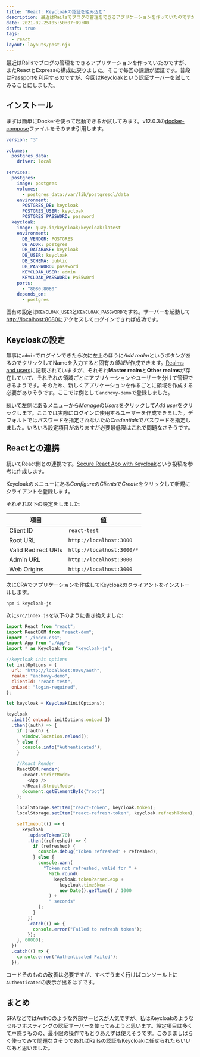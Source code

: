 ```yaml
---
title: "React: Keycloakの認証を組み込む"
description: 最近はRailsでブログの管理をできるアプリケーションを作っていたのですが、またReactとExpressの構成に戻りました。そこで毎回の課題が認証です。普段はPassportを利用するのですが、今回はKeycloakという認証サーバーを試してみることにしました。
date: 2021-02-25T05:50:07+09:00
draft: true
tags:
  - react
layout: layouts/post.njk
---
```


最近はRailsでブログの管理をできるアプリケーションを作っていたのですが、またReactとExpressの構成に戻りました。そこで毎回の課題が認証です。普段はPassportを利用するのですが、今回は[Keycloak][keycloak]という認証サーバーを試してみることにしました。

<!--more-->

## インストール

まずは簡単にDockerを使って起動できるか試してみます。v12.0.3の[docker-compose][docker-compose]ファイルをそのまま引用します。

```yaml
version: "3"

volumes:
  postgres_data:
    driver: local

services:
  postgres:
    image: postgres
    volumes:
      - postgres_data:/var/lib/postgresql/data
    environment:
      POSTGRES_DB: keycloak
      POSTGRES_USER: keycloak
      POSTGRES_PASSWORD: password
  keycloak:
    image: quay.io/keycloak/keycloak:latest
    environment:
      DB_VENDOR: POSTGRES
      DB_ADDR: postgres
      DB_DATABASE: keycloak
      DB_USER: keycloak
      DB_SCHEMA: public
      DB_PASSWORD: password
      KEYCLOAK_USER: admin
      KEYCLOAK_PASSWORD: Pa55w0rd
    ports:
      - "8080:8080"
    depends_on:
      - postgres
```

固有の設定は`KEYCLOAK_USER`と`KEYCLOAK_PASSWORD`ですね。サーバーを起動して[http://localhost:8080](http://localhost:8080)にアクセスしてログインできれば成功です。

## Keycloakの設定

無事に`admin`でログインできたら次に左上のほうに*Add realm*というボタンがあるのでクリックしてNameを入力すると固有の*領域*が作成できます。[Realms and users][realms-and-users]に記載されていますが、それぞれ**Master realm**と**Other realms**が存在していて、それぞれの領域ごとにアプリケーションやユーザーを分けて管理できるようです。そのため、新しくアプリケーションを作るごとに領域を作成する必要がありそうです。ここでは例として`anchovy-demo`で登録しました。

続いて左側にあるメニューから*Manage*の*Users*をクリックして*Add user*をクリックします。ここでは実際にログインに使用するユーザーを作成できました。デフォルトではパスワードを指定されないため*Credentials*でパスワードを指定しました。いろいろ設定項目がありますが必要最低限はこれで問題なさそうです。

## Reactとの連携

続いてReact側との連携です。[Secure React App with Keycloak][medium]という投稿を参考に作成します。

Keycloakのメニューにある*Configure*の*Clients*で*Create*をクリックして新規にクライアントを登録します。

それぞれ以下の設定をしました:

| 項目 | 値 |
|--|--|
| Client ID | `react-test` |
| Root URL | `http://localhost:3000` |
| Valid Redirect URIs | `http://localhost:3000/*` |
| Admin URL | `http://localhost:3000` |
| Web Origins | `http://localhost:3000` |

次にCRAでアプリケーションを作成してKeycloakのクライアントをインストールします。

    npm i keycloak-js

次に`src/index.js`を以下のように書き換えました:

```js
import React from "react";
import ReactDOM from "react-dom";
import "./index.css";
import App from "./App";
import * as Keycloak from "keycloak-js";

//keycloak init options
let initOptions = {
  url: "http://localhost:8080/auth",
  realm: "anchovy-demo",
  clientId: "react-test",
  onLoad: "login-required",
};

let keycloak = Keycloak(initOptions);

keycloak
  .init({ onLoad: initOptions.onLoad })
  .then((auth) => {
    if (!auth) {
      window.location.reload();
    } else {
      console.info("Authenticated");
    }

    //React Render
    ReactDOM.render(
      <React.StrictMode>
        <App />
      </React.StrictMode>,
      document.getElementById("root")
    );

    localStorage.setItem("react-token", keycloak.token);
    localStorage.setItem("react-refresh-token", keycloak.refreshToken);

    setTimeout(() => {
      keycloak
        .updateToken(70)
        .then((refreshed) => {
          if (refreshed) {
            console.debug("Token refreshed" + refreshed);
          } else {
            console.warn(
              "Token not refreshed, valid for " +
                Math.round(
                  keycloak.tokenParsed.exp +
                    keycloak.timeSkew -
                    new Date().getTime() / 1000
                ) +
                " seconds"
            );
          }
        })
        .catch(() => {
          console.error("Failed to refresh token");
        });
    }, 60000);
  })
  .catch(() => {
    console.error("Authenticated Failed");
  });
```

コードそのものの改善は必要ですが、すべてうまく行けばコンソール上に`Authenticated`の表示が出るはずです。

## まとめ

SPAなどではAuth0のような外部サービスが人気ですが、私はKeycloakのようなセルフホスティングの認証サーバーを使ってみようと思います。設定項目は多くて戸惑うものの、最小限の操作でもとりあえずは使えそうです。このまましばらく使ってみて問題なさそうであればRailsの認証もKeycloakに任せられたらいいなあと思いました。

[keycloak]: https://www.keycloak.org
[docker-compose]: https://github.com/keycloak/keycloak-containers/tree/12.0.3/docker-compose-examples
[realms-and-users]: https://www.keycloak.org/docs/latest/getting_started/index.html#realms-and-users
[medium]: https://medium.com/keycloak/secure-react-app-with-keycloak-4a65614f7be2
